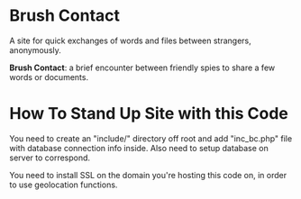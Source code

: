 # Brush Contact

A site for quick exchanges of words and files between strangers, anonymously.

**Brush Contact**: a brief encounter between friendly spies to share a few words or documents.

# How To Stand Up Site with this Code

You need to create an "include/" directory off root and add "inc_bc.php" file with database connection info inside. Also need to setup database on server to correspond.

You need to install SSL on the domain you're hosting this code on, in order to use geolocation functions.